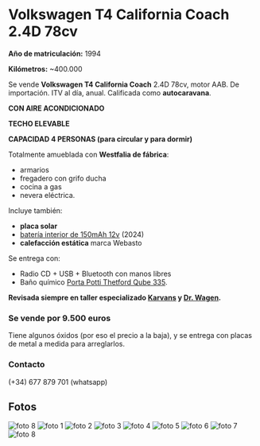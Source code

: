 # Volkswagen T4 California Coach 2.4D 78cv

**Año de matriculación:** 1994

**Kilómetros:** ~400.000

Se vende **Volkswagen T4 California Coach** 2.4D 78cv, motor AAB. De importación. ITV al día, anual. Calificada como **autocaravana**. 

**CON AIRE ACONDICIONADO**

**TECHO ELEVABLE**

**CAPACIDAD 4 PERSONAS (para circular y para dormir)**


Totalmente amueblada con **Westfalia de fábrica**: 

- armarios 
- fregadero con grifo ducha
- cocina a gas
- nevera eléctrica. 
  
Incluye también:

- **placa solar**
- [batería interior de 150mAh 12v](https://lulukabaraka.com/fitxaProducte.aspx?idproducte=BSPDC) (2024)
- **calefacción estática** marca Webasto

Se entrega con:

- Radio CD + USB + Bluetooth con manos libres
- Baño químico [Porta Potti Thetford Qube 335](https://lulukabaraka.com/fitxaProducte.aspx?idproducte=PP335).

**Revisada siempre en taller especializado [Karvans](http://www.karvans.com/) y [Dr. Wagen](http://drwagen.es/splash.html).**

### Se vende por 9.500 euros

Tiene algunos óxidos (por eso el precio a la baja), y se entrega con placas de metal a medida para arreglarlos.

### Contacto

(+34) 677 879 701 (whatsapp)

## Fotos

![foto 8](photos/photo_2024-07-17_20-11-36.jpg)
![foto 1](photos/photo_1_2024-07-17_19-20-18.jpg)
![foto 2](photos/photo_2_2024-07-17_19-20-18.jpg)
![foto 3](photos/photo_3_2024-07-17_19-20-18.jpg)
![foto 4](photos/photo_4_2024-07-17_19-20-18.jpg)
![foto 5](photos/photo_5_2024-07-17_19-20-18.jpg)
![foto 6](photos/photo_6_2024-07-17_19-20-18.jpg)
![foto 7](photos/photo_7_2024-07-17_19-20-18.jpg)
![foto 8](photos/photo_8_2024-07-17_19-20-18.jpg)








